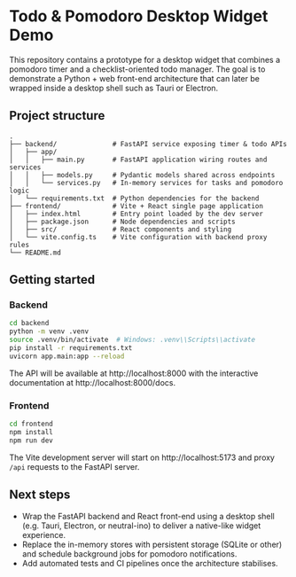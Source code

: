 # Todo & Pomodoro Desktop Widget Demo

This repository contains a prototype for a desktop widget that combines a pomodoro timer and a checklist-oriented todo manager. The goal is to demonstrate a Python + web front-end architecture that can later be wrapped inside a desktop shell such as Tauri or Electron.

## Project structure

```
.
├── backend/              # FastAPI service exposing timer & todo APIs
│   ├── app/
│   │   ├── main.py       # FastAPI application wiring routes and services
│   │   ├── models.py     # Pydantic models shared across endpoints
│   │   └── services.py   # In-memory services for tasks and pomodoro logic
│   └── requirements.txt  # Python dependencies for the backend
├── frontend/             # Vite + React single page application
│   ├── index.html        # Entry point loaded by the dev server
│   ├── package.json      # Node dependencies and scripts
│   ├── src/              # React components and styling
│   └── vite.config.ts    # Vite configuration with backend proxy rules
└── README.md
```

## Getting started

### Backend

```bash
cd backend
python -m venv .venv
source .venv/bin/activate  # Windows: .venv\\Scripts\\activate
pip install -r requirements.txt
uvicorn app.main:app --reload
```

The API will be available at http://localhost:8000 with the interactive documentation at http://localhost:8000/docs.

### Frontend

```bash
cd frontend
npm install
npm run dev
```

The Vite development server will start on http://localhost:5173 and proxy `/api` requests to the FastAPI server.

## Next steps

* Wrap the FastAPI backend and React front-end using a desktop shell (e.g. Tauri, Electron, or neutral-ino) to deliver a native-like widget experience.
* Replace the in-memory stores with persistent storage (SQLite or other) and schedule background jobs for pomodoro notifications.
* Add automated tests and CI pipelines once the architecture stabilises.

